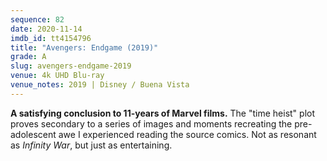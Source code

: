 ```yaml
---
sequence: 82
date: 2020-11-14
imdb_id: tt4154796
title: "Avengers: Endgame (2019)"
grade: A
slug: avengers-endgame-2019
venue: 4k UHD Blu-ray
venue_notes: 2019 | Disney / Buena Vista
---
```


**A satisfying conclusion to 11-years of Marvel films.** The "time heist" plot proves secondary to a series of images and moments recreating the pre-adolescent awe I experienced reading the source comics. Not as resonant as <span data-imdb-id="tt4154756">_Infinity War_</span>, but just as entertaining.
